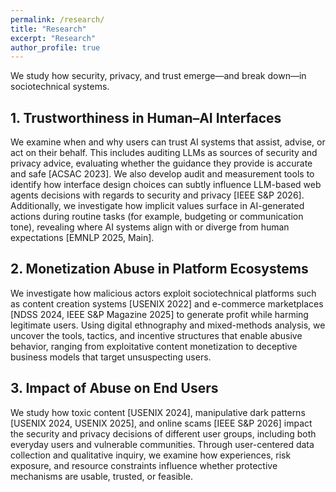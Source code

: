 ```yaml
---
permalink: /research/
title: "Research"
excerpt: "Research"
author_profile: true
---
```

<!-- Google tag (gtag.js) -->
<script async src="https://www.googletagmanager.com/gtag/js?id=G-ZSMV5NQV3R"></script>
<script>
  window.dataLayer = window.dataLayer || [];
  function gtag(){dataLayer.push(arguments);}
  gtag('js', new Date());

  gtag('config', 'G-ZSMV5NQV3R');
</script>


We study how security, privacy, and trust emerge—and break down—in sociotechnical systems.

## 1. Trustworthiness in Human–AI Interfaces

We examine when and why users can trust AI systems that assist, advise, or act on their behalf. This includes auditing LLMs as sources of security and privacy advice, evaluating whether the guidance they provide is accurate and safe [ACSAC 2023]. We also develop audit and measurement tools to identify how interface design choices can subtly influence LLM-based web agents decisions with regards to security and privacy [IEEE S&P 2026]. Additionally, we investigate how implicit values surface in AI-generated actions during routine tasks (for example, budgeting or communication tone), revealing where AI systems align with or diverge from human expectations [EMNLP 2025, Main].

## 2. Monetization Abuse in Platform Ecosystems
We investigate how malicious actors exploit sociotechnical platforms such as content creation systems [USENIX 2022] and e-commerce marketplaces  [NDSS 2024, IEEE S&P Magazine 2025] to generate profit while harming legitimate users. Using digital ethnography and mixed-methods analysis, we uncover the tools, tactics, and incentive structures that enable abusive behavior, ranging from exploitative content monetization to deceptive business models that target unsuspecting users. 


## 3. Impact of Abuse on End Users
We study how toxic content [USENIX 2024], manipulative dark patterns [USENIX 2024, USENIX 2025], and online scams [IEEE S&P 2026] impact the security and privacy decisions of different user groups, including both everyday users and vulnerable communities. Through user-centered data collection and qualitative inquiry, we examine how experiences, risk exposure, and resource constraints influence whether protective mechanisms are usable, trusted, or feasible.  
